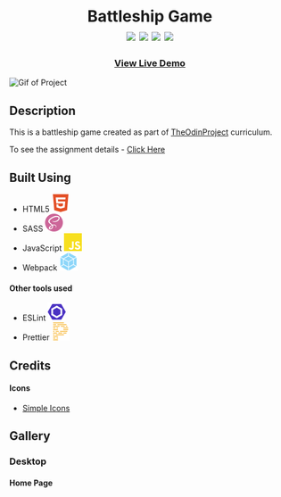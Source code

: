 <div  align=center>
	<h1>Battleship Game
	<br>
		<img src="https://img.shields.io/static/v1?label=&message=HTML&color=E34F26&style=for-the-badge&logo=HTML5&logoColor=white&logoWidth=&labelColor=&link=">
		<img src="https://img.shields.io/static/v1?label=&message=SASS&color=CC6699&style=for-the-badge&logo=sass&logoColor=FFF&logoWidth=&labelColor=&link=">
		<img src="https://img.shields.io/static/v1?label=&message=Javascript&color=F7DF1E&style=for-the-badge&logo=Javascript&logoColor=black&logoWidth=&labelColor=&link=">
		<img src="https://img.shields.io/static/v1?label=&message=Webpack&color=8DD6F9&style=for-the-badge&logo=webpack&logoColor=black&logoWidth=&labelColor=&link=">
		<br>
	</h1>
	<h3><b><a href="">View Live Demo</a></b></h3>
</div>

![Gif of Project]()

## Description

This is a battleship game created as part of [TheOdinProject](https://www.theodinproject.com) curriculum.

To see the assignment details - [Click Here](https://www.theodinproject.com/lessons/node-path-javascript-battleship)

## Built Using

-   HTML5 <img src="./readme-assets/html5.svg">
-   SASS <img src="./readme-assets/sass.svg">
-   JavaScript <img src="./readme-assets/javascript.svg">
-   Webpack <img src="./readme-assets/webpack.svg">

#### Other tools used

-   ESLint <img src="./readme-assets/eslint.svg">
-   Prettier <img src="./readme-assets/prettier.svg">

## Credits

#### Icons

-   [Simple Icons](https://simpleicons.org/)

## Gallery

### Desktop

#### Home Page
